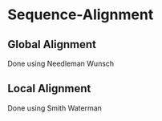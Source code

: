 # Sequence-Alignment

## Global Alignment

Done using Needleman Wunsch

## Local Alignment

Done using Smith Waterman

